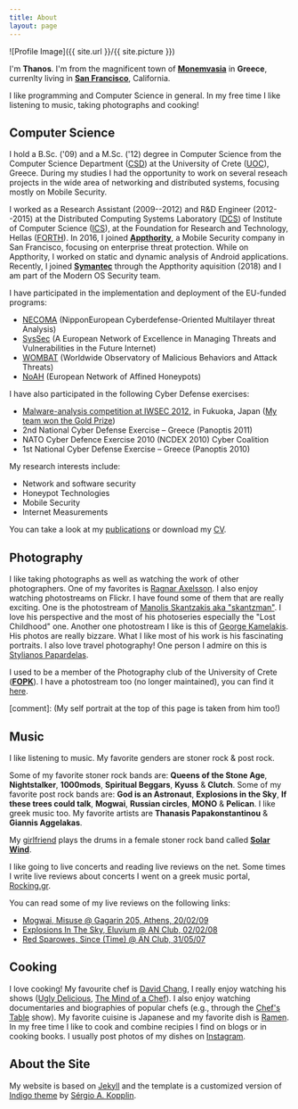 ```yaml
---
title: About
layout: page
---
```

![Profile Image]({{ site.url }}/{{ site.picture }})

I'm **Thanos**. I'm from the magnificent town of **[Monemvasia][]** in **Greece**, currenlty living in **[San Francisco][]**, California.
 
I like programming and Computer Science in general. In my free time I like listening
to music, taking photographs and cooking!

[Monemvasia]: http://en.wikipedia.org/wiki/Monemvasia
[San Francisco]: https://en.wikipedia.org/wiki/San_Francisco

Computer Science
-----------


I hold a B.Sc. ('09) and a M.Sc. ('12) degree in Computer Science from the Computer Science Department ([CSD][]) at the
University of Crete ([UOC][]), Greece. During my studies I had the opportunity to work on several reseach projects in the
wide area of networking and distributed systems, focusing mostly on Mobile Security.

I worked as a Research Assistant (2009--2012) and R&D Engineer (2012--2015) at the Distributed Computing Systems
Laboratory ([DCS][]) of Institute of Computer Science ([ICS][]), at the Foundation for Research and Technology, Hellas ([FORTH][]).
In 2016, I joined **[Appthority][]**, a Mobile Security company in San Francisco, focusing on enterprise threat protection. While
on Appthority, I worked on static and dynamic analysis of Android applications. Recently, I joined **[Symantec][]** through the
Appthority aquisition (2018) and I am part of the Modern OS Security team.

[CSD]: http://www.csd.uoc.gr/
[UOC]: http://www.uoc.gr/
[DCS]: http://dcs.ics.forth.gr/
[ICS]: http://www.ics.forth.gr/
[FORTH]: http://www.forth.gr/
[Appthority]: https://www.appthority.com/
[Symantec]: https://www.symantec.com/

I have participated in the implementation and deployment of the EU-funded programs:
* [NECOMA][] (NipponEuropean Cyberdefense-Oriented Multilayer threat Analysis)
* [SysSec][] (A European Network of Excellence in Managing Threats and Vulnerabilities in the Future Internet)
* [WOMBAT][] (Worldwide Observatory of Malicious Behaviors and Attack Threats)
* [NoAH][] (European Network of Affined Honeypots)
	
[WOMBAT]: http://www.wombat-project.eu/
[NoAH]: https://www.fp6-noah.org/
[SysSec]: http://www.syssec-project.eu/
[NECOMA]: https://www.necoma-project.eu/

I have also participated in the following Cyber Defense exercises:

* [Malware-analysis competition at IWSEC 2012][IWSEC2012-comp], in Fukuoka, Japan ([My team won the Gold Prize][SYSSECWINS])
* 2nd National Cyber Defense Exercise – Greece (Panoptis 2011)
* NATO Cyber Defence Exercise 2010 (NCDEX 2010) Cyber Coalition
* 1st National Cyber Defense Exercise – Greece (Panoptis 2010)

[IWSEC2012-comp]: http://www.iwsec.org/2012/events.html
[SYSSECWINS]: http://ec.europa.eu/digital-agenda/en/news/syssec-research-wins-gold-prize-iwsec-malware-analysis-competition

My research interests include:

* Network and software security
* Honeypot Technologies
* Mobile Security
* Internet Measurements

You can take a look at my [publications][] or download my [CV][].

[publications]: /publications/
[CV]: /media/pdfs/CV_petsas.pdf


Photography
----------

I like taking photographs as well as watching the work of other photographers.
One of my favorites is [Ragnar Axelsson][]. I also enjoy watching photostreams
on Flickr. I have found some of them that are really exciting. One is the
photostream of [Manolis Skantzakis aka "skantzman"][skantzman]. I love his perspective
and the most of his photoseries especially the "Lost Childhood" one. Another
one photostream I like is this of [George Kamelakis][kamelman]. His photos are really
bizzare. What I like most of his work is his fascinating portraits.
I also love travel photography! One person I admire on this is [Stylianos Papardelas][pap].

I used to be a member of the Photography club of the University of Crete ([**FOPK**][fopk]).
I have a photostream too (no longer maintained), you can find it [here][myFlickr].

[Ragnar Axelsson]: http://www.rax.is/
[skantzman]: http://www.flickr.com/photos/skantzman/
[lh]: http://www.youtube.com/watch?v=utT-EajJai0
[kamelman]: http://www.flickr.com/photos/georgekamelakis/
[pap]: http://www.stylianospapardelas.com/
[myFlickr]: http://www.flickr.com/photos/thanasispetsas/
[fopk]: http://fopk.culture.uoc.gr/
[comment]: (My self portrait at the top of this page is taken from him too!)


Music
-----
	
I like listening to music. My favorite genders are stoner rock & post rock.

Some of my favorite stoner rock bands are: **Queens of the Stone Age**, **Nightstalker**, **1000mods**, **Spiritual Beggars**,
**Kyuss** & **Clutch**. Some of my favorite post rock bands
are: **God is an Astronaut**, **Explosions in the Sky**, **If these trees could talk**,
**Mogwai**, **Russian circles**, **MONO** & **Pelican**. I like greek music too. My favorite artists
are **Thanasis Papakonstantinou** & **Giannis Aggelakas**.

My [girlfriend] plays the drums in a female stoner rock band called [**Solar Wind**][solarwind].

[solarwind]: http://www.facebook.com/pages/Solar-Wind/146300175497399
[girlfriend]: http://www.facebook.com/amwateroil

I like going to live concerts and reading live reviews on the net. Some times I write live
reviews about concerts I went on a greek music portal, [Rocking.gr][rocking].

You can read some of my live reviews on the following links:
<ul>
	<li><a href="http://www.rocking.gr/article5520.php" target="_blank"> Mogwai, Misuse @ Gagarin 205, Athens, 20/02/09 </a></li>
	<li> <a href="http://www.rocking.gr/live/Explosions_In_The_Sky_Eluvium_@_AN_Club_02/02/08/4246/" target="_blank"> Explosions In The Sky, Eluvium @ AN Club, 02/02/08 </a></li>
	<li> <a href="http://www.rocking.gr/live/Red_Sparowes_Since_%28Time%29_@_AN_Club_31/05/07/3534/" target="_blank"> Red Sparowes, Since (Time) @ AN Club, 31/05/07 </a></li>
</ul> 


[rocking]: http://www.rocking.gr/

Cooking
-----------

I love cooking! My favourite chef is [David Chang][], I really enjoy watching his shows ([Ugly Delicious][], [The Mind of a Chef][]).
I also enjoy watching documentaries and biographies of popular chefs (e.g., through the [Chef's Table][] show). My favorite cuisine is
Japanese and my favorite dish is [Ramen][]. In my free time I like to cook and combine recipies I find on blogs or in cooking books.
I usually post photos of my dishes on [Instagram].

[David Chang]: https://en.wikipedia.org/wiki/David_Chang
[Ugly Delicious]: https://en.wikipedia.org/wiki/Ugly_Delicious
[The Mind of a Chef]: https://en.wikipedia.org/wiki/The_Mind_of_a_Chef
[Chef's Table]: https://en.wikipedia.org/wiki/Chef's_Table
[Ramen]: https://en.wikipedia.org/wiki/Ramen
[Instagram]: https://www.instagram.com/thanasispetsas/

About the Site
-----------
My website is based on [Jekyll][] and the template is a customized version of [Indigo theme][] by [Sérgio A. Kopplin][].

[Jekyll]: https://jekyllrb.com/
[Indigo theme]: https://github.com/sergiokopplin/indigo
[Sérgio A. Kopplin]: https://github.com/sergiokopplin

